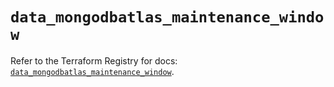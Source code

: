 # `data_mongodbatlas_maintenance_window`

Refer to the Terraform Registry for docs: [`data_mongodbatlas_maintenance_window`](https://registry.terraform.io/providers/mongodb/mongodbatlas/1.26.0/docs/data-sources/maintenance_window).
